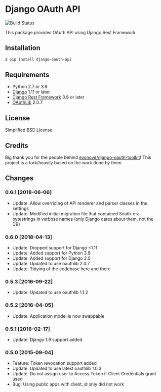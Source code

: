 Django OAuth API
================

[![Build Status](https://travis-ci.org/eofs/django-oauth-api.png?branch=master)](https://travis-ci.org/eofs/django-oauth-api)

This package provides OAuth API using Django Rest Framework

## Installation
```bash
$ pip install django-oauth-api
```

## Requirements
- Python 2.7 or 3.6
- [Django](https://www.djangoproject.com/) 1.11 or later
- [Django Rest Framework](http://django-rest-framework.org/) 3.8 or later
- [OAuthLib](https://github.com/idan/oauthlib) 2.0.7

## License
Simplified BSD License

## Credits
Big thank you for the people behind [evonove/django-oauth-toolkit](https://github.com/evonove/django-oauth-toolkit)! This project is a fork/heavily based on the work done by them.

## Changes

### 0.6.1 [2018-06-06]

- Update: Allow overriding of API renderer and parser classes in the settings
- Update: Modified initial migration file that contained South-era bytestrings in verbose names (only Django cares about them, not the DB)

### 0.6.0 [2018-04-13]

- Update: Dropped support for Django <1.11
- Update: Added support for Python 3.6
- Update: Added support for Django 2.0
- Update: Updated to use oauthlib 2.0.7
- Update: Tidying of the codebase here and there

### 0.5.3 [2016-09-22]

- Update: Updated to use oauthlib 1.1.2

### 0.5.2 [2016-04-05]

- Update: Application model is now swappable

### 0.5.1 [2016-02-17]

- Update: Django 1.9 support added

### 0.5.0 [2015-09-04]

- Feature: Token revocation support added
- Update: Updated to use latest oauthlib 1.0.3
- Update: Do not assign user to Access Token if Client Credentials grant used
- Bug: Using public apps with client_id only did not work
